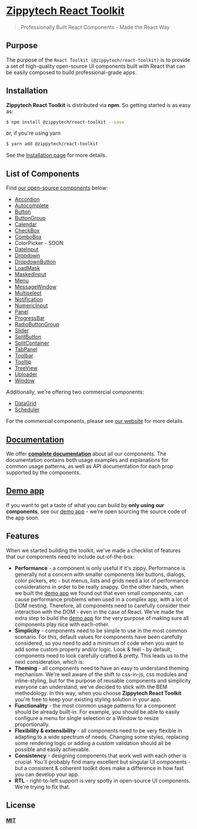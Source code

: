 # [Zippytech React Toolkit](https://www.zippytech.io)

> Professionally Built React Components - Made the React Way

## Purpose

The purpose of the `React Toolkit (@zippytech/react-toolkit)` is to provide a set of high-quality open-source UI components built with React that can be easily composed to build professional-grade apps.

## Installation

**Zippytech React Toolkit** is distributed via **npm**. So getting started is as easy as:

```sh
$ npm install @zippytech/react-toolkit --save
```

or, if you're using yarn

```sh
$ yarn add @zippytech/react-toolkit
```

See the [Installation page](https://docs.zippytech.io/overview/introduction#installation) for more details.

## List of Components

Find [our open-source components](https://www.zippytech.io/#opensource) below:

* [Accordion](https://docs.zippytech.io/accordion)
* [Autocomplete](https://docs.zippytech.io/combobox/autocomplete/)
* [Button](https://docs.zippytech.io/button)
* [ButtonGroup](https://docs.zippytech.io/buttongroup)
* [Calendar](https://docs.zippytech.io/calendar)
* [CheckBox](https://docs.zippytech.io/checkbox)
* [ComboBox](https://docs.zippytech.io/combobox)
* ColorPicker - SOON
* [DateInput](https://docs.zippytech.io/dateinput)
* [Dropdown](https://docs.zippytech.io/combobox/dropdown/)
* [DropdownButton](https://docs.zippytech.io/dropdownbutton)
* [LoadMask](https://docs.zippytech.io/loadmask)
* [MaskedInput](https://docs.zippytech.io/maskedinput)
* [Menu](https://docs.zippytech.io/menu)
* [MessageWindow](https://docs.zippytech.io/messagewindow)
* [Multiselect](https://docs.zippytech.io/combobox/multiselect)
* [Notification](https://docs.zippytech.io/notification)
* [NumericInput](https://docs.zippytech.io/numericinput)
* [Panel](https://docs.zippytech.io/panel)
* [ProgressBar](https://docs.zippytech.io/progressbar)
* [RadioButtonGroup](https://docs.zippytech.io/radiobuttongroup)
* [Slider](https://docs.zippytech.io/slider)
* [SplitButton](https://docs.zippytech.io/splitbutton)
* [SplitContainer](https://docs.zippytech.io/splitcontainer)
* [TabPanel](https://docs.zippytech.io/tabpanel)
* [Toolbar](https://docs.zippytech.io/toolbar)
* [Tooltip](https://docs.zippytech.io/tooltip)
* [TreeView](https://docs.zippytech.io/treeview)
* [Uploader](https://docs.zippytech.io/uploader)
* [Window](https://docs.zippytech.io/window)

Additionally, we're offering two commercial components:

* [DataGrid](https://docs.zippytech.io/datagrid)
* [Scheduler](https://www.zippytech.io/#components)

For the commercial components, please see [our website](https://www.zippytech.io) for more details.

## [Documentation](https://docs.zippytech.io)

We offer [**complete documentation**](https://docs.zippytech.io) about all our components. The documentation contains both usage examples and explanations for common usage patterns, as well as API documentation for each prop supported by the components.

## [Demo app](https://demos.zippytech.io/crm)

If you want to get a taste of what you can build by **only using our components**, see our [demo app](https://demos.zippytech.io/crm) - we're open sourcing the source code of the app soon.

## Features

When we started building the toolkit, we've made a checklist of features that our components need to include out-of-the-box:

* **Performance** - a component is only useful if it's zippy. Performance is generally not a concern with smaller components like buttons, dialogs, color pickers, etc - but menus, lists and grids need a lot of performance considerations in order to be really snappy. On the other hands, when we built the [demo app](https://demos.zippytech.io/crm) we found out that even small components, can cause performance problems when used in a complex app, with a lot of DOM nesting. Therefore, all components need to carefully consider their interaction with the DOM - even in the case of React. We've made the extra step to build the [demo app](https://demos.zippytech.io/crm) for the very purpose of making sure all components play nice with each-other.
* **Simplicity** - components need to be simple to use in the most common scenario. For this, default values for components have been carefully considered, so you need to add a minimum of code when you want to add some custom property and/or logic.
  Look & feel - by default, components need to look carefully crafted & pretty. This leads us to the next consideration, which is:
* **Theming** - all components need to have an easy to understand theming mechanism. We're well aware of the shift to css-in-js, css modules and inline-styling, but for the purpose of reusable components and simplicity everyone can understand, we've decided to stick with the BEM methodology. In this way, when you choose **Zippytech React Toolkit** you're free to keep your existing styling solution in your app.
* **Functionality** - the most common usage patterns for a component should be already built-in. For example, you should be able to easily configure a menu for single selection or a Window to resize proportionally.
* **Flexibility & extensibility** - all components need to be very flexible in adapting to a wide spectrum of needs. Changing some styles, replacing some rendering logic or adding a custom validation should all be possible and easily achievable.
* **Consistency** - designing components that work well with each other is crucial. You'll probably find many excellent but singular UI components - but a consistent & coherent toolkit does make a difference in how fast you can develop your app.
* **RTL** - right-to-left support is very spotty in open-source UI components. We're trying to fix that.

## License

#### [MIT](./LICENSE)
